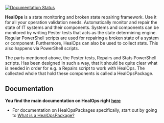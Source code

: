 [![Documentation Status](https://readthedocs.org/projects/healops/badge/?version=latest)](https://healops.readthedocs.io/en/latest/?badge=latest)

__HealOps__ is a state monitoring and broken state repairing framework. Use it for all your operation validation needs. Automatically monitor and repair the state of IT systems and their components. Systems and components can be monitored by writing Pester tests that acts as the state determining engine.
Regular PowerShell scripts are used for repairing a broken state of a system or component. Furthermore, HealOps can also be used to collect stats. This also happens via PowerShell scripts.

The parts mentioned above, the Pester tests, Repairs and Stats PowerShell scripts. Has been designed in such a way, that it should be quite clear what is needed in order for e.g. a Repairs script to work with HealOps. The collected whole that hold these components is called a HealOpsPackage.

## Documentation

__You find the main documentation on HealOps right [here](https://healops.readthedocs.io)__

- For documentation on HealOpsPackages specifically, start out by going to [What is a HealOpsPackage?](https://healops.readthedocs.io/en/latest/HealOpsPackages-What/)